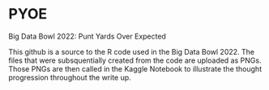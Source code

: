 # PYOE
Big Data Bowl 2022: Punt Yards Over Expected

This github is a source to the R code used in the Big Data Bowl 2022. The files that were subsquentially created from the code are uploaded as PNGs.
Those PNGs are then called in the Kaggle Notebook to illustrate the thought progression throughout the write up.
